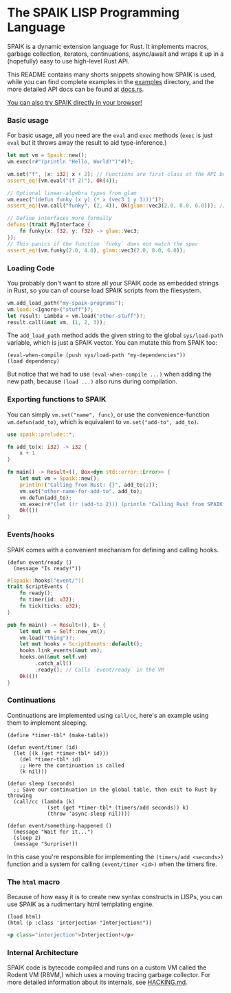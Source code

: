 The SPAIK LISP Programming Language
===================================

SPAIK is a dynamic extension language for Rust. It implements macros, garbage
collection, iterators, continuations, async/await and wraps it up in a
(hopefully) easy to use high-level Rust API.

This README contains many shorts snippets showing how SPAIK is used, while you
can find complete examples in the [examples](examples) directory, and the more
detailed API docs can be found at [docs.rs](https://docs.rs/spaik/latest/spaik/).

[You can also try SPAIK directly in your
browser!](https://snyball.github.io/spaik-site/)

### Basic usage

For basic usage, all you need are the `eval` and `exec` methods (`exec` is just
`eval` but it throws away the result to aid type-inference.)

``` rust
let mut vm = Spaik::new();
vm.exec(r#"(println "Hello, World!")"#)?;

vm.set("f", |x: i32| x + 2); // Functions are first-class at the API boundary!
assert_eq!(vm.eval("(f 2)"), Ok(4));

// Optional linear-algebra types from glam
vm.exec("(defun funky (x y) (* x (vec3 1 y 3)))")?;
assert_eq!(vm.call("funky", (2, 4)), Ok(glam::vec3(2.0, 8.0, 6.0))); // Call a spaik function

// Define interfaces more formally
defuns!(trait MyInterface {
    fn funky(x: f32, y: f32) -> glam::Vec3;
});
// This panics if the function `funky` does not match the spec
assert_eq!(vm.funky(2.0, 4.0), glam::vec3(2.0, 8.0, 6.0));
```

### Loading Code

You probably don't want to store all your SPAIK code as embedded strings in Rust,
so you can of course load SPAIK scripts from the filesystem.

``` rust
vm.add_load_path("my-spaik-programs");
vm.load::<Ignore>("stuff")?;
let result: Lambda = vm.load("other-stuff")?;
result.call(&mut vm, (1, 2, 3));
```

The `add_load_path` method adds the given string to the global `sys/load-path`
variable, which is just a SPAIK vector. You can mutate this from SPAIK too:

``` common-lisp
(eval-when-compile (push sys/load-path "my-dependencies"))
(load dependency)
```

But notice that we had to use `(eval-when-compile ...)` when adding the new
path, because `(load ...)` also runs during compilation.

### Exporting functions to SPAIK

You can simply `vm.set("name", func)`, or use the convenience-function
`vm.defun(add_to)`, which is equivalent to `vm.set("add-to", add_to)`.

``` rust
use spaik::prelude::*;

fn add_to(x: i32) -> i32 {
    x + 1
}

fn main() -> Result<(), Box<dyn std::error::Error>> {
    let mut vm = Spaik::new();
    println!("Calling from Rust: {}", add_to(2));
    vm.set("other-name-for-add-to", add_to);
    vm.defun(add_to);
    vm.exec(r#"(let ((r (add-to 2))) (println "Calling Rust from SPAIK: {r}"))"#)?;
    Ok(())
}
```

### Events/hooks

SPAIK comes with a convenient mechanism for defining and calling hooks.

```common-lisp
(defun event/ready ()
  (message "Is ready!"))
```

```rust
#[spaik::hooks("event/")]
trait ScriptEvents {
    fn ready();
    fn timer(id: u32);
    fn tick(ticks: u32);
}

pub fn main() -> Result<(), E> {
    let mut vm = Self::new_vm();
    vm.load("thing")?;
    let mut hooks = ScriptEvents::default();
    hooks.link_events(&mut vm);
    hooks.on(&mut self.vm)
         .catch_all()
         .ready(); // Calls `event/ready` in the VM
    Ok(())
}
```

### Continuations

Continuations are implemented using `call/cc`, here's an example using them
to implement sleeping.

```common-lisp
(define *timer-tbl* (make-table))

(defun event/timer (id)
  (let ((k (get *timer-tbl* id)))
    (del *timer-tbl* id)
    ;; Here the continuation is called
    (k nil)))

(defun sleep (seconds)
  ;; Save our continuation in the global table, then exit to Rust by throwing
  (call/cc (lambda (k)
             (set (get *timer-tbl* (timers/add seconds)) k)
             (throw 'async-sleep nil))))

(defun event/something-happened ()
  (message "Wait for it...")
  (sleep 2)
  (message "Surprise!))
```

In this case you're responsible for implementing the `(timers/add <seconds>)`
function and a system for calling `(event/timer <id>)` when the timers fire.

### The `html` macro

Because of how easy it is to create new syntax constructs in LISPs, you can
use SPAIK as a rudimentary html templating engine.

``` common-lisp
(load html)
(html (p :class 'interjection "Interjection!"))
```

``` html
<p class="interjection">Interjection!</p>
```


### Internal Architecture

SPAIK code is bytecode compiled and runs on a custom VM called the Rodent VM
(R8VM,) which uses a moving tracing garbage collector. For more detailed
information about its internals, see [HACKING.md](HACKING.md).

